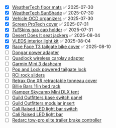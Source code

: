 - [x] [WeatherTech floor mats](https://www.weathertech.com/floorliner-digitalfit-toyota-tacoma.html?year=2023&wt_660-370_toyotatacomacab=660-5829_DoubleCab&wt_660-431_tacomatransmissiontype=660-7865_Automatic&wt_color=Black&wt_settype=1stand2ndRow&ymmSearch=true) ✅ 2025-07-30
- [x] [WeatherTech SunShade](https://www.weathertech.com/sunshade-toyota-tacoma.html?year=2023&wt_660-370_toyotatacomacab=660-5829_DoubleCab&ymmSearch=true) ✅ 2025-07-30
- [x] [Vehicle OCD organizers](https://baselayerlabs.com/car-organizers/car-organizer-set-2016-2023-toyota-tacoma/) ✅ 2025-07-30
- [x] [Screen ProTech cover](https://screenprotech.com/products/toyota-tacoma-screen-protech-kit?variant=35927574904985) ✅ 2025-07-31
- [x] [TufSkins gas cap holder](https://www.tufskinz.com/products/gas-cap-holder-toyota-tacoma?variant=32949192294496) ✅ 2025-07-31
- [x] [Desert Does It seat jackers](https://desertdoesit.com/products/2005-2023-toyota-tacoma-seat-jackers) ✅ 2025-08-04
- [x] [VLEDS interior light kit](https://tacomabeast.com/products/2016-2023-toyota-tacoma-full-interior-led-kit?_pos=2&_fid=6c7f9ca9f&_ss=c) ✅ 2025-08-04
- [x] [Race Face T3 tailgate bike cover](https://www.raceface.com/products/t3-tailgate-pad?variant=40720989028434) ✅ 2025-08-10
- [ ] [Dongar power adapter](https://dongar.tech/products/12pin-tacoma?sca_ref=1117365.8btKsBodin)
- [ ] [Quadlock wireless carplay adapter](https://www.quadlockcase.com/products/wireless-carplay-android-auto-adaptor)
- [ ] [Garmin Mini 3 dashcam](https://www.garmin.com/en-US/p/1223369/)
- [ ] [Pop and Lock powered tailgate lock](https://www.tacomalifestyle.com/products/pop-lock-powered-tailgate-lock)
- [ ] [RCI rock sliders](https://rcimetalworks.com/product/2016-tacoma-rock-sliders/) 
- [ ] [Retrax One XR retractable tonneau cover](https://realtruck.com/p/retraxone-xr-tonneau-cover/v/toyota/tacoma/2023/)
- [ ] [Billie Bars 11in bed rack](https://billiebars.com/products/billiebars-tacoma-retrax-and-pace-edwards-t-slot-rack?variant=40436448985133)
- [ ] [iKamper Skycamp Mini DLX tent](https://ikamper.com/products/skycamp-dlx-mini) 
- [ ] [Guild Outfitters base switch panel](https://guildoutfitters.com/products/no-cut-base-switch-panel-for-3-short-switches)
- [ ] [Guild Outfitters modular insert](http://guildoutfitters.com/products/go-6?pr_prod_strat=pinned&pr_rec_id=c749d3f24&pr_rec_pid=7005503651994&pr_ref_pid=7066352353434&pr_seq=uniform)
- [ ] [Cali Raised LED light bar switch](https://caliraisedled.com/products/small-toyota-oem-style-light-bar-switch)
- [ ] [Cali Raised LED light bar](https://caliraisedled.com/products/second-32-light-bar-with-relocation-mounts-for-2016-2023-tacoma-stealth-bumper)
- [ ] [Redarc tow-pro elite trailer brake controller](https://www.redarcelectronics.com/us/tow-pro-elite-electric-brake-controller)
